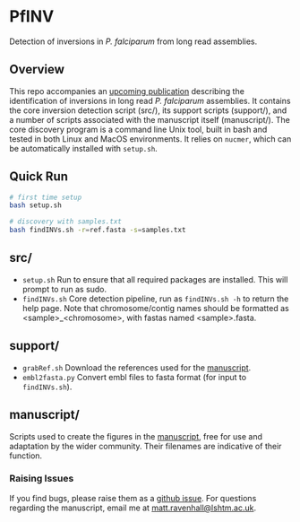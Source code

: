 # PfINV
Detection of inversions in _P. falciparum_ from long read assemblies.

## Overview
This repo accompanies an [upcoming publication](MANUSCRIPT_LINK) describing the identification of inversions in long read _P. falciparum_ assemblies. It contains the core inversion detection script (src/), its support scripts (support/), and a number of scripts associated with the manuscript itself (manuscript/). The core discovery program is a command line Unix tool, built in bash and tested in both Linux and MacOS environments. It relies on `nucmer`, which can be automatically installed with `setup.sh`.

## Quick Run
```bash
# first time setup
bash setup.sh

# discovery with samples.txt
bash findINVs.sh -r=ref.fasta -s=samples.txt
```

## src/
- `setup.sh` Run to ensure that all required packages are installed. This will prompt to run as sudo.
- `findINVs.sh` Core detection pipeline, run as `findINVs.sh -h` to return the help page. Note that chromosome/contig names should be formatted as &lt;sample>_&lt;chromosome>, with fastas named &lt;sample>.fasta.

## support/
- `grabRef.sh` Download the references used for the [manuscript](MANUSCRIPT_LINK).
- `embl2fasta.py` Convert embl files to fasta format (for input to `findINVs.sh`).

## manuscript/
Scripts used to create the figures in the [manuscript](MANUSCRIPT_LINK), free for use and adaptation by the wider community. Their filenames are indicative of their function.

### Raising Issues
If you find bugs, please raise them as a [github issue](https://github.com/mattravenhall/PfINV/issues). For questions regarding the manuscript, email me at matt.ravenhall@lshtm.ac.uk.
